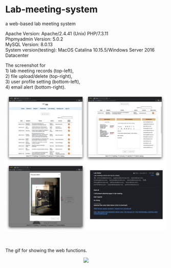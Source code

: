 # Lab-meeting-system
a web-based lab meeting system

Apache Version:	Apache/2.4.41 (Unix) PHP/7.3.11<br />
Phpmyadmin Version: 5.0.2<br />
MySQL Version: 8.0.13<br />
System version(testing): MacOS Catalina 10.15.5/Windows Server 2016 Datacenter<br />



The screenshot for <br />1) lab meeting records (top-left), <br />2) file upload/delete (top-right), <br />3) user profile setting (bottom-left), <br />4) email alert (bottom-right).<br />
<p align="center"> 
<img src="https://github.com/ZHANGneuro/Lab-meeting-system/blob/master/lab%20meeting%20system%20screenshot.png">
</p>


<br /><br />
The gif for showing the web functions.
<p align="center"> 
<img src="https://github.com/ZHANGneuro/Lab-meeting-system/blob/master/lab_web_gif.gif">
</p>


